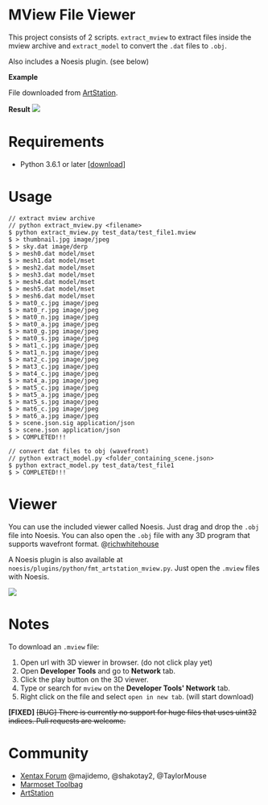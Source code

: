 MView File Viewer
=================

This project consists of 2 scripts. `extract_mview` to extract files inside the mview archive and `extract_model` to convert the `.dat` files to `.obj`.

Also includes a Noesis plugin. (see below)

**Example**

File downloaded from [ArtStation](https://www.artstation.com/artwork/3LBbA).

**Result**
![](http://i.imgur.com/EFu0Hg1.png)

Requirements
============

- Python 3.6.1 or later [[download](https://www.python.org/downloads/)]

Usage
=====

    // extract mview archive
    // python extract_mview.py <filename>
    $ python extract_mview.py test_data/test_file1.mview
    $ > thumbnail.jpg image/jpeg
    $ > sky.dat image/derp
    $ > mesh0.dat model/mset
    $ > mesh1.dat model/mset
    $ > mesh2.dat model/mset
    $ > mesh3.dat model/mset
    $ > mesh4.dat model/mset
    $ > mesh5.dat model/mset
    $ > mesh6.dat model/mset
    $ > mat0_c.jpg image/jpeg
    $ > mat0_r.jpg image/jpeg
    $ > mat0_n.jpg image/jpeg
    $ > mat0_a.jpg image/jpeg
    $ > mat0_g.jpg image/jpeg
    $ > mat0_s.jpg image/jpeg
    $ > mat1_c.jpg image/jpeg
    $ > mat1_n.jpg image/jpeg
    $ > mat2_c.jpg image/jpeg
    $ > mat3_c.jpg image/jpeg
    $ > mat4_c.jpg image/jpeg
    $ > mat4_a.jpg image/jpeg
    $ > mat5_c.jpg image/jpeg
    $ > mat5_a.jpg image/jpeg
    $ > mat5_s.jpg image/jpeg
    $ > mat6_c.jpg image/jpeg
    $ > mat6_a.jpg image/jpeg
    $ > scene.json.sig application/json
    $ > scene.json application/json
    $ > COMPLETED!!!

    // convert dat files to obj (wavefront)
    // python extract_model.py <folder_containing_scene.json>
    $ python extract_model.py test_data/test_file1
    $ > COMPLETED!!!

Viewer
======

You can use the included viewer called Noesis. Just drag and drop the `.obj` file into Noesis.
You can also open the `.obj` file with any 3D program that supports wavefront format. @[richwhitehouse](http://richwhitehouse.com/index.php?content=inc_projects.php)

A Noesis plugin is also available at `noesis/plugins/python/fmt_artstation_mview.py`. Just open the `.mview` files with Noesis.

![](http://i.imgur.com/LgUFvEF.png)

Notes
=====

To download an `.mview` file:

1. Open url with 3D viewer in browser. (do not click play yet)
2. Open **Developer Tools** and go to **Network** tab.
3. Click the play button on the 3D viewer.
4. Type or search for `mview` on the **Developer Tools' Network** tab.
5. Right click on the file and select `open in new tab`. (will start download)

**[FIXED]** ~~[BUG] There is currently no support for huge files that uses uint32 indices. Pull requests are welcome.~~

Community
=========

- [Xentax Forum](http://forum.xentax.com) @majidemo, @shakotay2, @TaylorMouse
- [Marmoset Toolbag](https://www.marmoset.co/viewer)
- [ArtStation](https://www.artstation.com/artwork/3LBbA)
